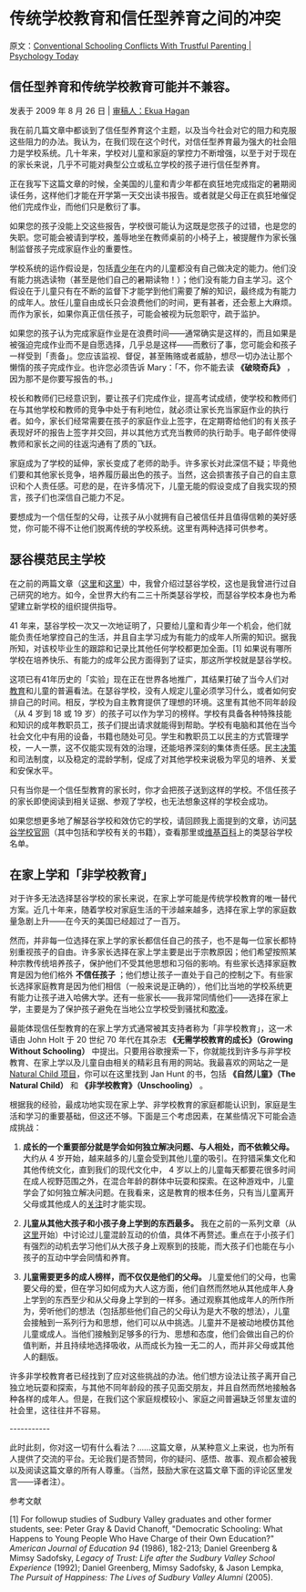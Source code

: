 # 传统学校教育和信任型养育之间的冲突

原文：[Conventional Schooling Conflicts With Trustful Parenting | Psychology Today](https://www.psychologytoday.com/us/blog/freedom-learn/200908/conventional-schooling-conflicts-trustful-parenting)

## 信任型养育和传统学校教育可能并不兼容。

发表于 2009 年 8 月 26 日 | [审稿人：Ekua Hagan](https://www.psychologytoday.com/us/docs/editorial-process)

我在前几篇文章中都谈到了信任型养育这个主题，以及当今社会对它的阻力和克服这些阻力的办法。我认为，在我们现在这个时代，对信任型养育最为强大的社会阻力是学校系统。几十年来，学校对儿童和家庭的掌控力不断增强，以至于对于现在的家长来说，几乎不可能对典型公立或私立学校的孩子进行信任型养育。

正在我写下这篇文章的时候，全美国的儿童和青少年都在疯狂地完成指定的暑期阅读任务，这样他们才能在开学第一天交出读书报告。或者就是父母正在疯狂地催促他们完成作业，而他们只是敷衍了事。

如果您的孩子没能上交这些报告，学校很可能认为这既是您孩子的过错，也是您的失职。您可能会被请到学校，羞辱地坐在教师桌前的小椅子上，被提醒作为家长强制监督孩子完成家庭作业的重要性。

学校系统的运作假设是，包括[青少年](https://www.psychologytoday.com/us/basics/adolescence)在内的儿童都没有自己做决定的能力。他们没有能力挑选读物（甚至是他们自己的暑期读物！）；他们没有能力自主学习。这个假设在于儿童只有在不断的监督下才能学到他们需要了解的知识，最终成为有能力的成年人。放任儿童自由成长只会浪费他们的时间，更有甚者，还会惹上大麻烦。而作为家长，如果你真正信任孩子，可能会被视为玩忽职守，疏于监护。

如果您的孩子认为完成家庭作业是在浪费时间——通常确实是这样的，而且如果是被强迫完成作业而不是自愿选择，几乎总是这样——而敷衍了事，您可能会和孩子一样受到「责备」。您应该监视、督促，甚至贿赂或者威胁，想尽一切办法让那个懒惰的孩子完成作业。也许您必须告诉 Mary：「不，你不能去读 **《破晓奇兵》** ，因为那不是你要写报告的书。」

校长和教师们已经意识到，要让孩子们完成作业，提高考试成绩，使学校和教师们在与其他学校和教师的竞争中处于有利地位，就必须让家长充当家庭作业的执行者。如今，家长们经常需要在孩子的家庭作业上签字，在定期寄给他们的有关孩子表现好坏的报告上签字并交回，并以其他方式充当教师的执行助手。电子邮件使得教师和家长之间的往返沟通有了质的飞跃。

家庭成为了学校的延伸，家长变成了老师的助手。许多家长对此深信不疑；毕竟他们要和其他家长竞争，培养履历最出色的孩子。当然，这会损害孩子自己的自主意识和个人责任感。可悲的是，在许多情况下，儿童无能的假设变成了自我实现的预言，孩子们也深信自己能力不足。

要想成为一个信任型的父母，让孩子从小就拥有自己被信任并且值得信赖的美好感觉，你可能不得不让他们脱离传统的学校系统。这里有两种选择可供参考。

## 瑟谷模范民主学校

在之前的两篇文章（[这里](https://www.psychologytoday.com/us/blog/freedom-learn/200808/children-educate-themselves-iv-lessons-sudbury-valley)和[这里](https://www.psychologytoday.com/us/blog/freedom-learn/200809/the-natural-environment-children-s-self-education)）中，我曾介绍过瑟谷学校，这也是我曾进行过自己研究的地方。如今，全世界大约有二三十所类瑟谷学校，而瑟谷学校本身也为希望建立新学校的组织提供指导。

41 年来，瑟谷学校一次又一次地证明了，只要给儿童和青少年一个机会，他们就能负责任地掌控自己的生活，并且自主学习成为有能力的成年人所需的知识。据我所知，对该校毕业生的跟踪和记录比其他任何学校都更加全面。[1] 如果说有哪所学校在培养快乐、有能力的成年公民方面得到了证实，那这所学校就是瑟谷学校。

这项已有41年历史的「实验」现在正在世界各地推广，其结果打破了当今人们对[教育](https://www.psychologytoday.com/us/basics/education)和儿童的普遍看法。在瑟谷学校，没有人规定儿童必须学习什么，或者如何安排自己的时间。相反，学校为自主教育提供了理想的环境。这里有其他不同年龄段（从 4 岁到 18 或 19 岁）的孩子可以作为学习的榜样。学校有具备各种特殊技能和知识的成年教职员工，孩子们提出请求就能得到帮助。学校有电脑和其他在当今社会文化中有用的设备，书籍也随处可见。学生和教职员工以民主的方式管理学校，一人一票，这不仅能实现有效的治理，还能培养深刻的集体责任感。民主[决策](https://www.psychologytoday.com/us/basics/decision-making)和司法制度，以及稳定的混龄学制，促成了对其他学校来说极为罕见的培养、关爱和安保水平。

只有当你是一个信任型教育的家长时，你才会把孩子送到这样的学校。不信任孩子的家长即使阅读到相关证据、参观了学校，也无法想象这样的学校会成功。

如果您想更多地了解瑟谷学校和效仿它的学校，请回顾我上面提到的文章，访问[瑟谷学校官网](http://www.sudval.org/)（其中包括和学校有关的书籍），查看那里或[维基百科](http://en.wikipedia.org/wiki/List_of_Sudbury_schools)上的类瑟谷学校名单。

## 在家上学和「非学校教育」

对于许多无法选择瑟谷学校的家长来说，在家上学可能是传统学校教育的唯一替代方案。近几十年来，随着学校对家庭生活的干涉越来越多，选择在家上学的家庭数量急剧上升——在今天的美国已经超过了一百万。

然而，并非每一位选择在家上学的家长都信任自己的孩子，也不是每一位家长都特别重视孩子的自由。许多家长选择在家上学主要是出于宗教原因；他们希望按照某种宗教传统培养孩子，保护他们不受其他思想和习俗的影响。有些家长选择家庭教育是因为他们格外 **不信任孩子** ；他们想让孩子一直处于自己的控制之下。有些家长选择家庭教育是因为他们相信（一般来说是正确的），他们比当地的学校系统更有能力让孩子进入哈佛大学。还有一些家长——我非常同情他们——选择在家上学，主要是为了保护孩子避免在当地公立学校受到骚扰和[欺凌](https://www.psychologytoday.com/us/basics/bullying)。

最能体现信任型教育的在家上学方式通常被其支持者称为「非学校教育」，这一术语由 John Holt 于 20 世纪 70 年代在其杂志 **《无需学校教育的成长》（Growing Without Schooling）** 中提出。只要用谷歌搜索一下，你就能找到许多与非学校教育、在家上学以及儿童自由相关的精彩且有用的网站。我最喜欢的网站之一是[Natural Child 项目](http://www.naturalchild.org/)，你可以在这里找到 Jan Hunt 的书，包括 **《自然儿童》（The Natural Child）** 和 **《非学校教育》（Unschooling）** 。

根据我的经验，最成功地实现在家上学、非学校教育的家庭都能认识到，家庭是生活和学习的重要基础，但这还不够。下面是三个考虑因素，在某些情况下可能会造成挑战：

1. **成长的一个重要部分就是学会如何独立解决问题、与人相处，而不依赖父母。** 大约从 4 岁开始，越来越多的儿童会受到其他儿童的吸引。在狩猎采集文化和其他传统文化，直到我们的现代文化中， 4 岁以上的儿童每天都要花很多时间在成人视野范围之外，在混合年龄的群体中玩耍和探索。在这种游戏中，儿童学会了如何独立解决问题。在我看来，这是教育的根本任务，只有当儿童离开父母或其他成人的[关注](https://www.psychologytoday.com/us/basics/attention)时才能实现。

2. **儿童从其他大孩子和小孩子身上学到的东西最多。** 我在之前的一系列文章（从[这](http://www.psychologytoday.com/blog/freedom-learn/200809/why-we-should-stop-segregating-children-age-part-i-the-value-play-in-the-z)[里](https://www.psychologytoday.com/us/blog/freedom-learn/200809/why-we-should-stop-segregating-children-age-part-i)开始）中讨论过儿童混龄互动的价值，具体不再赘述。重点在于小孩子们有强烈的动机去学习他们从大孩子身上观察到的技能，而大孩子们也能在与小孩子的互动中学会同情和养育。

3. **儿童需要更多的成人榜样，而不仅仅是他们的父母。** 儿童爱他们的父母，也需要父母的爱，但在学习如何成为大人这方面，他们自然而然地从其他成年人身上学到的东西至少和从父母身上学到的一样多。通过观察其他成年人的所作所为，旁听他们的想法（包括那些他们自己的父母认为是大不敬的想法），儿童会接触到一系列行为和思想，他们可以从中挑选。儿童并不是被动地模仿其他儿童或成人。当他们接触到足够多的行为、思想和态度，他们会做出自己的价值判断，并且持续地选择吸收，从而成长为独一无二的人，而并非父母或其他人的翻版。

许多非学校教育者已经找到了应对这些挑战的办法。他们想方设法让孩子离开自己独立地玩耍和探索，与其他不同年龄段的孩子见面交朋友，并且自然而然地接触各种各样的成年人。但是，在我们这个家庭规模较小、家庭之间普遍缺乏邻里友谊的社会里，这往往并不容易。

\-----------

此时此刻，你对这一切有什么看法？……这篇文章，从某种意义上来说，也为所有人提供了交流的平台。无论我们是否赞同，你的疑问、感悟、故事、观点都会被我以及阅读这篇文章的所有人尊重。（当然，鼓励大家在这篇文章下面的评论区里发言——译者注）。

参考文献

[1] For followup studies of Sudbury Valley graduates and other former students, see: Peter Gray & David Chanoff, "Democratic Schooling: What Happens to Young People Who Have Charge of their Own Education?" *American Journal of Education 94* (1986), 182-213; Daniel Greenberg & Mimsy Sadofsky, *Legacy of Trust: Life after the Sudbury Valley School Experience* (1992); Daniel Greenberg, Mimsy Sadofsky, & Jason Lempka, *The Pursuit of Happiness: The Lives of Sudbury Valley Alumni* (2005).